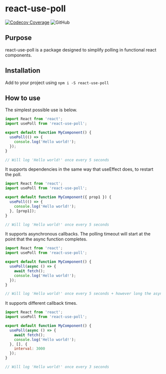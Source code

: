 # react-use-poll

[![Codecov Coverage](https://img.shields.io/codecov/c/github/nickheal/react-use-poll/master.svg?style=flat)](https://codecov.io/gh/nickheal/react-use-poll/)
![GitHub](https://img.shields.io/github/license/nickheal/react-use-poll)

## Purpose

react-use-poll is a package designed to simplify polling in functional react components.

## Installation

Add to your project using `npm i -S react-use-poll`

## How to use

The simplest possible use is below.

```javascript
import React from 'react';
import usePoll from 'react-use-poll';

export default function MyComponent() {
  usePoll(() => {
    console.log('Hello world!');
  });
}

// Will log 'Hello world!' once every 5 seconds
```

It supports dependencies in the same way that useEffect does, to restart the poll.

```javascript
import React from 'react';
import usePoll from 'react-use-poll';

export default function MyComponent({ prop1 }) {
  usePoll(() => {
    console.log('Hello world!');
  }, [prop1]);
}

// Will log 'Hello world!' once every 5 seconds
```

It supports asynchronous callbacks. The polling timeout will start at the point that the async function completes.

```javascript
import React from 'react';
import usePoll from 'react-use-poll';

export default function MyComponent() {
  usePoll(async () => {
    await fetch();
    console.log('Hello world!');
  });
}

// Will log 'Hello world!' once every 5 seconds + however long the async function takes to respond
```

It supports different callback times.

```javascript
import React from 'react';
import usePoll from 'react-use-poll';

export default function MyComponent() {
  usePoll(async () => {
    await fetch();
    console.log('Hello world!');
  }, [], {
    interval: 3000
  });
}

// Will log 'Hello world!' once every 3 seconds
```